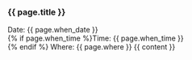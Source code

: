 ### {{ page.title }}

Date: {{ page.when_date }}<br>
{% if page.when_time %}Time: {{ page.when_time }}<br>{% endif %}
Where: {{ page.where }}
{{ content }}
